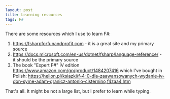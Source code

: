 ```yaml
---
layout: post
title: Learning resources
tags: F#
---
```

There are some resources which I use to learn F#:
<!-- more -->
1. <https://fsharpforfunandprofit.com> - it is a great site and my primary source
1. <https://docs.microsoft.com/en-us/dotnet/fsharp/language-reference/> - it should be the primary source
1. The book "Expert F#" IV edition <https://www.amazon.com/gp/product/1484207416> which I've bought in Polish: <https://helion.pl/ksiazki/f-4-0-dla-zaawansowanych-wydanie-iv-don-syme-adam-granicz-antonio-cisternino,f4zaa4.htm>

That's all. It might be not a large list, but I prefer to learn while typing.